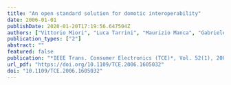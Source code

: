 ```yaml
---
title: "An open standard solution for domotic interoperability"
date: 2006-01-01
publishDate: 2020-01-20T17:19:56.647504Z
authors: ["Vittorio Miori", "Luca Tarrini", "Maurizio Manca", "Gabriele Tolomei"]
publication_types: ["2"]
abstract: ""
featured: false
publication: "*IEEE Trans. Consumer Electronics (TCE)*, Vol. 52(1), 2006, pp. 97-103"
url_pdf: "https://doi.org/10.1109/TCE.2006.1605032"
doi: "10.1109/TCE.2006.1605032"
---
```


